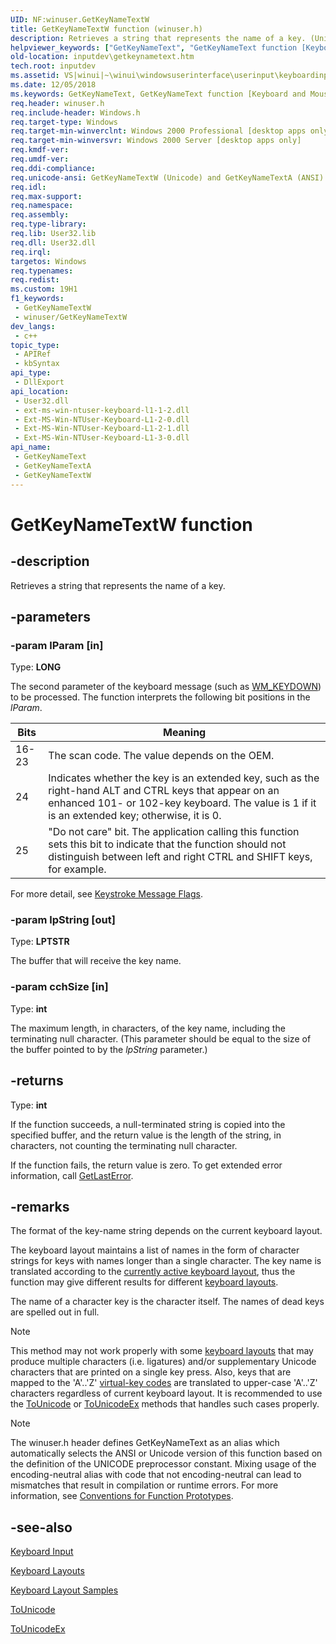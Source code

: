 ```yaml
---
UID: NF:winuser.GetKeyNameTextW
title: GetKeyNameTextW function (winuser.h)
description: Retrieves a string that represents the name of a key. (Unicode)
helpviewer_keywords: ["GetKeyNameText", "GetKeyNameText function [Keyboard and Mouse Input]", "GetKeyNameTextW", "_win32_GetKeyNameText", "_win32_getkeynametext_cpp", "inputdev.getkeynametext", "winui._win32_getkeynametext", "winuser/GetKeyNameText", "winuser/GetKeyNameTextW"]
old-location: inputdev\getkeynametext.htm
tech.root: inputdev
ms.assetid: VS|winui|~\winui\windowsuserinterface\userinput\keyboardinput\keyboardinputreference\keyboardinputfunctions\getkeynametext.htm
ms.date: 12/05/2018
ms.keywords: GetKeyNameText, GetKeyNameText function [Keyboard and Mouse Input], GetKeyNameTextA, GetKeyNameTextW, _win32_GetKeyNameText, _win32_getkeynametext_cpp, inputdev.getkeynametext, winui._win32_getkeynametext, winuser/GetKeyNameText, winuser/GetKeyNameTextA, winuser/GetKeyNameTextW
req.header: winuser.h
req.include-header: Windows.h
req.target-type: Windows
req.target-min-winverclnt: Windows 2000 Professional [desktop apps only]
req.target-min-winversvr: Windows 2000 Server [desktop apps only]
req.kmdf-ver: 
req.umdf-ver: 
req.ddi-compliance: 
req.unicode-ansi: GetKeyNameTextW (Unicode) and GetKeyNameTextA (ANSI)
req.idl: 
req.max-support: 
req.namespace: 
req.assembly: 
req.type-library: 
req.lib: User32.lib
req.dll: User32.dll
req.irql: 
targetos: Windows
req.typenames: 
req.redist: 
ms.custom: 19H1
f1_keywords:
 - GetKeyNameTextW
 - winuser/GetKeyNameTextW
dev_langs:
 - c++
topic_type:
 - APIRef
 - kbSyntax
api_type:
 - DllExport
api_location:
 - User32.dll
 - ext-ms-win-ntuser-keyboard-l1-1-2.dll
 - Ext-MS-Win-NTUser-Keyboard-L1-2-0.dll
 - Ext-MS-Win-NTUser-Keyboard-L1-2-1.dll
 - Ext-MS-Win-NTUser-Keyboard-L1-3-0.dll
api_name:
 - GetKeyNameText
 - GetKeyNameTextA
 - GetKeyNameTextW
---
```


# GetKeyNameTextW function


## -description

Retrieves a string that represents the name of a key.

## -parameters

### -param lParam [in]

Type: <b>LONG</b>

The second parameter of the keyboard message (such as <a href="/windows/desktop/inputdev/wm-keydown">WM_KEYDOWN</a>) to be processed. The function interprets the following bit positions in the <i>lParam</i>.

| Bits  | Meaning |
|-------|---------|
| 16-23 | The scan code. The value depends on the OEM. |
| 24    | Indicates whether the key is an extended key, such as the right-hand ALT and CTRL keys that appear on an enhanced 101- or 102-key keyboard. The value is 1 if it is an extended key; otherwise, it is 0. |
| 25    | "Do not care" bit. The application calling this function sets this bit to indicate that the function should not distinguish between left and right CTRL and SHIFT keys, for example. |

For more detail, see [Keystroke Message Flags](/windows/win32/inputdev/about-keyboard-input#keystroke-message-flags).

### -param lpString [out]

Type: <b>LPTSTR</b>

The buffer that will receive the key name.

### -param cchSize [in]

Type: <b>int</b>

The maximum length, in characters, of the key name, including the terminating null character. (This parameter should be equal to the size of the buffer pointed to by the <i>lpString</i> parameter.)

## -returns

Type: <b>int</b>

If the function succeeds, a null-terminated string is copied into the specified buffer, and the return value is the length of the string, in characters, not counting the terminating null character.

If the function fails, the return value is zero. To get extended error information, call <a href="/windows/desktop/api/errhandlingapi/nf-errhandlingapi-getlasterror">GetLastError</a>.

## -remarks

The format of the key-name string depends on the current keyboard layout.

The keyboard layout maintains a list of names in the form of character strings for keys with names longer than a single character.
The key name is translated according to the [currently active keyboard layout](/windows/win32/inputdev/about-keyboard-input#languages-locales-and-keyboard-layouts), thus the function may give different results for different [keyboard layouts](/globalization/windows-keyboard-layouts).

The name of a character key is the character itself. The names of dead keys are spelled out in full.

> [!NOTE]
> This method may not work properly with some [keyboard layouts](/globalization/windows-keyboard-layouts) that may produce multiple characters (i.e. ligatures) and/or supplementary Unicode characters that are printed on a single key press. Also, keys that are mapped to the 'A'..'Z' [virtual-key codes](/windows/win32/inputdev/virtual-key-codes) are translated to upper-case 'A'..'Z' characters regardless of current keyboard layout. It is recommended to use the [ToUnicode](/windows/win32/api/winuser/nf-winuser-tounicode) or [ToUnicodeEx](/windows/win32/api/winuser/nf-winuser-tounicodeex) methods that handles such cases properly.

> [!NOTE]
> The winuser.h header defines GetKeyNameText as an alias which automatically selects the ANSI or Unicode version of this function based on the definition of the UNICODE preprocessor constant. Mixing usage of the encoding-neutral alias with code that not encoding-neutral can lead to mismatches that result in compilation or runtime errors. For more information, see [Conventions for Function Prototypes](/windows/win32/intl/conventions-for-function-prototypes).

## -see-also

[Keyboard Input](/windows/desktop/inputdev/keyboard-input)

[Keyboard Layouts](/globalization/windows-keyboard-layouts)

[Keyboard Layout Samples](/samples/microsoft/windows-driver-samples/keyboard-layout-samples)

[ToUnicode](/windows/win32/api/winuser/nf-winuser-tounicode)

[ToUnicodeEx](/windows/win32/api/winuser/nf-winuser-tounicodeex)
